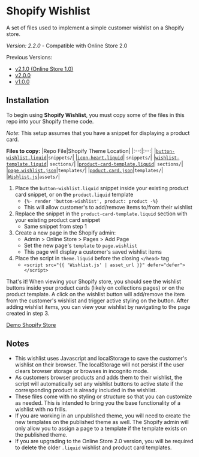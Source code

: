 # Shopify Wishlist

A set of files used to implement a simple customer wishlist on a Shopify store.

_Version: 2.2.0_ - Compatible with Online Store 2.0

Previous Versions:
- [v2.1.0 (Online Store 1.0)](https://github.com/dlerm/shopify-wishlist/tree/version/2.1.0)
- [v2.0.0](https://github.com/dlerm/shopify-wishlist/tree/version/2.0.0)
- [v1.0.0](https://github.com/dlerm/shopify-wishlist/tree/version/1.0.0)

## Installation

To begin using **Shopify Wishlist**, you must copy some of the files in this repo into your Shopify theme code.

_Note_: This setup assumes that you have a snippet for displaying a product card.

**Files to copy:**
|Repo File|Shopify Theme Location|
|:--:|:--:|
|[`button-wishlist.liquid`](https://github.com/dlerm/shopify-wishlist/blob/master/snippets/button-wishlist.liquid)|`snippets/`|
|[`icon-heart.liquid`](https://github.com/dlerm/shopify-wishlist/blob/master/snippets/icon-heart.liquid)| `snippets/`|
|[`wishlist-template.liquid`](https://github.com/dlerm/shopify-wishlist/blob/master/sections/wishlist-template.liquid)| `sections/`|
|[`product-card-template.liquid`](https://github.com/dlerm/shopify-wishlist/blob/master/sections/product-card-template.liquid)| `sections/`|
|[`page.wishlist.json`](https://github.com/dlerm/shopify-wishlist/blob/master/templates/page.wishlist.json)|`templates/`|
|[`poduct.card.json`](https://github.com/dlerm/shopify-wishlist/blob/master/templates/product.card.json)|`templates/`|
|[`Wishlist.js`](https://github.com/dlerm/shopify-wishlist/blob/master/assets/Wishlist.js)|`assets/`|

1. Place the `button-wishlist.liquid` snippet inside your existing product card snippet, or on the `product.liquid` template
   - `{%- render 'button-wishlist', product: product -%}`
   - This will allow customer's to add/remove items to/from their wishlist
2. Replace the snippet in the `product-card-template.liquid` section with your existing product card snippet
   - Same snippet from step 1
3. Create a new page in the Shopify admin:
   - Admin > Online Store > Pages > Add Page
   - Set the new page's `template` to `page.wishlist`
   - This page will display a customer's saved wishlist items
4. Place the script in `theme.liquid` before the closing `</head>` tag
   - `<script src="{{ 'Wishlist.js' | asset_url }}" defer="defer"></script>`

That's it! When viewing your Shopify store, you should see the wishlist buttons inside your product cards (likely on collections pages) or on the product template. A click on the wishlist button will add/remove the item from the customer's wishlist and trigger active styling on the button. After adding wishlist items, you can view your wishlist by navigating to the page created in step 3.

[Demo Shopify Store](https://lerman-labs.myshopify.com/collections/all)

## Notes

- This wishlist uses Javascript and localStorage to save the customer's wishlist on their browser. The localStorage will not persist if the user clears browser storage or browses in incognito mode.
- As customers browser products and adds them to their wishlist, the script will automatically set any wishlist buttons to active state if the corresponding product is already included in the wishlist.
- These files come with no styling or structure so that you can customize as needed. This is intended to bring you the base functionality of a wishlist with no frills.
- If you are working in an unpublished theme, you will need to create the new templates on the published theme as well. The Shopify admin will only allow you to assign a page to a template if the template exists on the published theme.
- If you are upgrading to the Online Store 2.0 version, you will be required to delete the older `.liquid` wishlist and product card templates.
